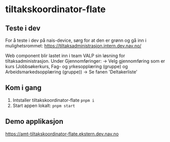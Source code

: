 # tiltakskoordinator-flate

## Teste i dev

For å teste i dev på nais-device, sørg for at den er grønn og gå inn i mulighetsrommet: https://tiltaksadministrasjon.intern.dev.nav.no/

Web component blir lastet inn i team VALP sin løsning for tiltaksadministrasjon. Under Gjennomføringer:
-> Velg gjennomføring som er kurs (Jobbsøkerkurs, Fag- og yrkesopplæring (gruppe) og Arbeidsmarkedsopplæring (gruppe))
-> Se fanen 'Deltakerliste'

## Kom i gang

1. Intstaller tiltakskoordinator-flate `pnpm i`
2. Start appen lokalt: `pnpm start`

## Demo applikasjon

https://amt-tiltakskoordinator-flate.ekstern.dev.nav.no
